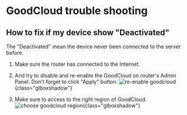 # GoodCloud trouble shooting

## How to fix if my device show "Deactivated"

The "Deactivated" mean the device never been connected to the server before. 

1. Make sure the router has connected to the Internet.
2. And try to disable and re-enable the GoodCloud on router's Admin Panel. 
Don't forget to click "Apply" button.
![re-enable goodcloud](https://static.gl-inet.com/docs/router/en/3/troubleshooting/goodcloud/re-enable-goodcloud.png){class="glboxshadow"}

3. Make sure to access to the right region of GoodCloud.
![choose goodcloud region](https://static.gl-inet.com/docs/router/en/3/troubleshooting/goodcloud/choose-goodcloud-region.png){class="glboxshadow"}

